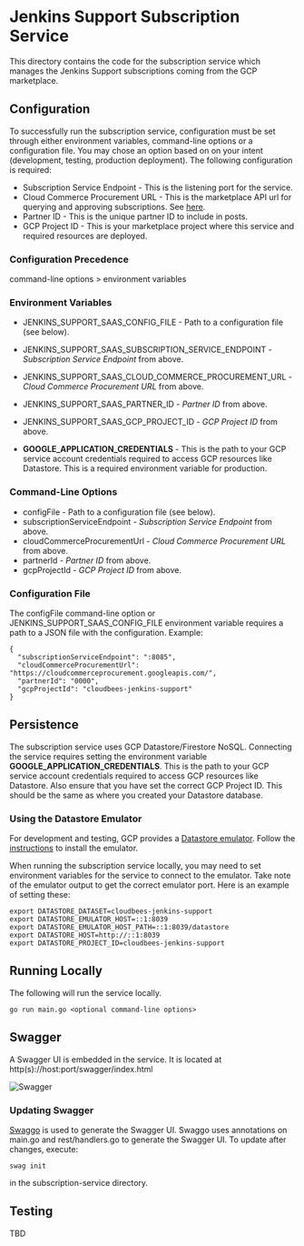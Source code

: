 # Jenkins Support Subscription Service
This directory contains the code for the subscription service which manages the 
Jenkins Support subscriptions coming from the GCP marketplace.

## Configuration
To successfully run the subscription service, configuration must be set through either environment variables, command-line options or a configuration file. You may chose an option based on on your intent (development, testing, production deployment). The following configuration is required:

* Subscription Service Endpoint - This is the listening port for the service.
* Cloud Commerce Procurement URL - This is the marketplace API url for querying and approving subscriptions. See [here](https://cloud.google.com/marketplace/docs/partners/commerce-procurement-api/reference/rest/).
* Partner ID - This is the unique partner ID to include in posts.
* GCP Project ID - This is your marketplace project where this service and required resources are deployed.

### Configuration Precedence
command-line options > environment variables

### Environment Variables
* JENKINS_SUPPORT_SAAS_CONFIG_FILE - Path to a configuration file (see below).
* JENKINS_SUPPORT_SAAS_SUBSCRIPTION_SERVICE_ENDPOINT - _Subscription Service Endpoint_ from above.
* JENKINS_SUPPORT_SAAS_CLOUD_COMMERCE_PROCUREMENT_URL - _Cloud Commerce Procurement URL_ from above.
* JENKINS_SUPPORT_SAAS_PARTNER_ID - _Partner ID_ from above.
* JENKINS_SUPPORT_SAAS_GCP_PROJECT_ID - _GCP Project ID_ from above.

* **GOOGLE_APPLICATION_CREDENTIALS** - This is the path to your GCP service account credentials required to access GCP resources like Datastore. This is a required environment variable for production.

### Command-Line Options
* configFile - Path to a configuration file (see below).
* subscriptionServiceEndpoint - _Subscription Service Endpoint_ from above.
* cloudCommerceProcurementUrl - _Cloud Commerce Procurement URL_ from above.
* partnerId - _Partner ID_ from above.
* gcpProjectId - _GCP Project ID_ from above.

### Configuration File
The configFile command-line option or JENKINS_SUPPORT_SAAS_CONFIG_FILE environment variable requires a path to a JSON file with the configuration. Example:
```
{
  "subscriptionServiceEndpoint": ":8085",
  "cloudCommerceProcurementUrl": "https://cloudcommerceprocurement.googleapis.com/",
  "partnerId": "0000",
  "gcpProjectId": "cloudbees-jenkins-support"
}
```

## Persistence
The subscription service uses GCP Datastore/Firestore NoSQL. Connecting the service requires setting the environment variable **GOOGLE_APPLICATION_CREDENTIALS**. This is the path to your GCP service account credentials required to access GCP resources like Datastore. Also ensure that you have set the correct GCP Project ID. This should be the same as where you created your Datastore database. 

### Using the Datastore Emulator
For development and testing, GCP provides a [Datastore emulator](https://cloud.google.com/datastore/docs/tools/datastore-emulator). Follow the [instructions](https://cloud.google.com/datastore/docs/tools/datastore-emulator#installing_the_emulator) to install the emulator.

When running the subscription service locally, you may need to set environment variables for the service to connect to the emulator. Take note of the emulator output to get the correct emulator port. Here is an example of setting these:

```
export DATASTORE_DATASET=cloudbees-jenkins-support
export DATASTORE_EMULATOR_HOST=::1:8039
export DATASTORE_EMULATOR_HOST_PATH=::1:8039/datastore
export DATASTORE_HOST=http://::1:8039
export DATASTORE_PROJECT_ID=cloudbees-jenkins-support
```

## Running Locally
The following will run the service locally.
```
go run main.go <optional command-line options>
```

## Swagger
A Swagger UI is embedded in the service. It is located at http(s)://host:port/swagger/index.html

![Swagger](https://user-images.githubusercontent.com/6440106/63872211-430eaa00-c972-11e9-93b9-fd417ae02eb8.png)

### Updating Swagger
[Swaggo](https://github.com/swaggo/swag) is used to generate the Swagger UI. Swaggo uses annotations on main.go and rest/handlers.go to generate the Swagger UI. To update after changes, execute:

```
swag init
```

in the subscription-service directory.

## Testing
TBD